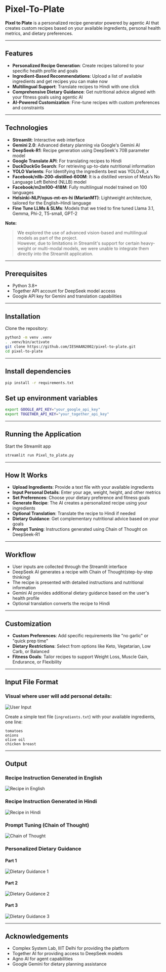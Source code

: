 # Pixel-To-Plate 

**Pixel to Plate** is a personalized recipe generator powered by agentic AI that creates custom recipes based on your available ingredients, personal health metrics, and dietary preferences.

---

## Features

- **Personalized Recipe Generation**: Create recipes tailored to your specific health profile and goals  
- **Ingredient-Based Recommendations**: Upload a list of available ingredients and get recipes you can make now  
- **Multilingual Support**: Translate recipes to Hindi with one click  
- **Comprehensive Dietary Guidance**: Get nutritional advice aligned with your fitness goals using agentic AI
- **AI-Powered Customization**: Fine-tune recipes with custom preferences and constraints  

---

## Technologies

- **Streamlit**: Interactive web interface  
- **Gemini 2.0**: Advanced dietary planning via Google's Gemini AI  
- **DeepSeek-R1**: Recipe generation using DeepSeek's 70B parameter model  
- **Google Translate API**: For translating recipes to Hindi  
- **DuckDuckGo Search**: For retrieving up-to-date nutritional information
- **YOLO Varients**: For Identifying the ingredients best was YOLOv8_x 
- **Facebook/nllb-200-distilled-600M**: It is a distilled version of Meta’s No Language Left Behind (NLLB) model
- **Facebook/m2m100-418M**: Fully multilingual model trained on 100 languages
- **Helsinki-NLP/opus-mt-en-hi (MarianMT)**: Lightweight architecture, tailored for the English–Hindi language
- **Fine Tune LLMs & SLMs**: Models that we tried to fine tuned Llama 3.1, Gemma, Phi-2, T5-small, GPT-2   

**Note:**  
> We explored the use of advanced vision-based and multilingual models as part of the project.  
> However, due to limitations in Streamlit's support for certain heavy-weight or multi-modal models, we were unable to integrate them directly into the Streamlit application.
---

## Prerequisites

- Python 3.8+  
- Together API account for DeepSeek model access  
- Google API key for Gemini and translation capabilities  

---

## Installation

Clone the repository:
```bash
python3 -m venv .venv
. .venv/bin/activate
git clone https://github.com/IESHAAN2002/pixel-to-plate.git
cd pixel-to-plate
```

---

## Install dependencies
```bash
pip install -r requirements.txt
```

## Set up environment variables
```bash
export GOOGLE_API_KEY="your_google_api_key"
export TOGETHER_API_KEY="your_together_api_key"
```

---

## Running the Application
Start the Streamlit app
```bash
streamlit run Pixel_to_plate.py
```

---

## How It Works

- **Upload Ingredients**: Provide a text file with your available ingredients  
- **Input Personal Details**: Enter your age, weight, height, and other metrics  
- **Set Preferences**: Choose your dietary preference and fitness goals  
- **Generate Recipe**: The AI creates a personalized recipe using your ingredients  
- **Optional Translation**: Translate the recipe to Hindi if needed  
- **Dietary Guidance**: Get complementary nutritional advice based on your goals
- **Prompt Tuning**: Instructions generated using Chain of Thought on DeepSeek-R1 

---

## Workflow

- User inputs are collected through the Streamlit interface  
- DeepSeek AI generates a recipe with Chain of Thought(step-by-step thinking) 
- The recipe is presented with detailed instructions and nutritional information  
- Gemini AI provides additional dietary guidance based on the user's health profile  
- Optional translation converts the recipe to Hindi  

---

## Customization

- **Custom Preferences**: Add specific requirements like "no garlic" or "quick prep time"  
- **Dietary Restrictions**: Select from options like Keto, Vegetarian, Low Carb, or Balanced  
- **Fitness Goals**: Tailor recipes to support Weight Loss, Muscle Gain, Endurance, or Flexibility  

---

## Input File Format
### Visual where user will add personal details:

![User Input](visuals/User_Inputs.png)

Create a simple text file (`ingredients.txt`) with your available ingredients, one line:
```text
tomatoes
onions
olive oil
chicken breast
```
---
## Output

### Recipe Instruction Generated in English
![Recipe in English](visuals/English_generation.png)

### Recipe Instruction Generated in Hindi
![Recipe in Hindi](visuals/Hindi_result.png)

### Prompt Tuning (Chain of Thought)
![Chain of Thought](visuals/Thought_process.png)

### Personalized Dietary Guidance

#### Part 1
![Dietary Guidance 1](visuals/Dietary_Part_1.png)

#### Part 2
![Dietary Guidance 2](visuals/Dietary_Part_2.png)

#### Part 3
![Dietary Guidance 3](visuals/Dietary_Part_3.png)


---

## Acknowledgements
- Complex System Lab, IIIT Delhi for providing the platform
- Together AI for providing access to DeepSeek models  
- Agno AI for agent capabilities  
- Google Gemini for dietary planning assistance 
